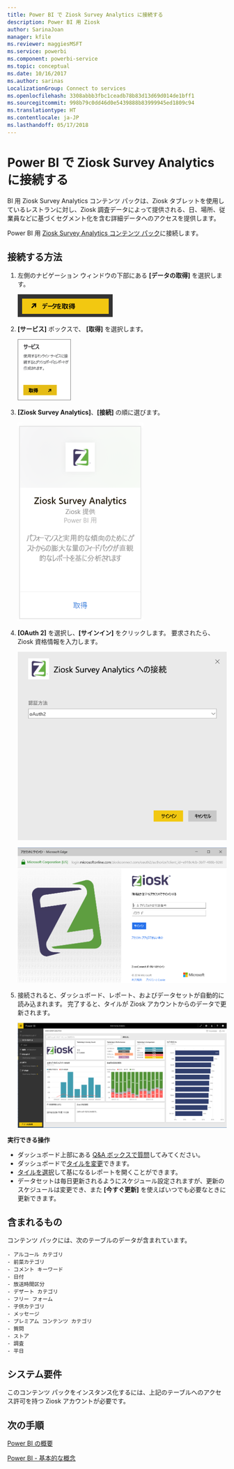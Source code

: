 ```yaml
---
title: Power BI で Ziosk Survey Analytics に接続する
description: Power BI 用 Ziosk
author: SarinaJoan
manager: kfile
ms.reviewer: maggiesMSFT
ms.service: powerbi
ms.component: powerbi-service
ms.topic: conceptual
ms.date: 10/16/2017
ms.author: sarinas
LocalizationGroup: Connect to services
ms.openlocfilehash: 3308abbb3fbc1ceadb78b83d13d69d014de1bff1
ms.sourcegitcommit: 998b79c0dd46d0e5439888b83999945ed1809c94
ms.translationtype: HT
ms.contentlocale: ja-JP
ms.lasthandoff: 05/17/2018
---
```

# <a name="connect-to-ziosk-survey-analytics-with-power-bi"></a>Power BI で Ziosk Survey Analytics に接続する
BI 用 Ziosk Survey Analytics コンテンツ パックは、Ziosk タブレットを使用しているレストランに対し、Ziosk 調査データによって提供される、日、場所、従業員などに基づくセグメント化を含む詳細データへのアクセスを提供します。

Power BI 用 [Ziosk Survey Analytics コンテンツ パック](https://app.powerbi.com/getdata/services/ziosk-survey-analytics)に接続します。

## <a name="how-to-connect"></a>接続する方法
1. 左側のナビゲーション ウィンドウの下部にある **[データの取得]** を選択します。  
   
    ![](media/service-connect-to-ziosk/getdata.png)
2. **[サービス]** ボックスで、 **[取得]** を選択します。  
   
    ![](media/service-connect-to-ziosk/services.png)
3. **[Ziosk Survey Analytics]**、**[接続]** の順に選びます。  
   
    ![](media/service-connect-to-ziosk/ziosk.png)
4. **[OAuth 2]** を選択し、**[サインイン]** をクリックします。 要求されたら、Ziosk 資格情報を入力します。
   
    ![](media/service-connect-to-ziosk/creds.png)
   
    ![](media/service-connect-to-ziosk/creds2.png)
5. 接続されると、ダッシュボード、レポート、およびデータセットが自動的に読み込まれます。 完了すると、タイルが Ziosk アカウントからのデータで更新されます。
   
    ![](media/service-connect-to-ziosk/dashboard.png)

**実行できる操作**

* ダッシュボード上部にある [Q&A ボックスで質問](power-bi-q-and-a.md)してみてください。
* ダッシュボードで[タイルを変更](service-dashboard-edit-tile.md)できます。
* [タイルを選択](service-dashboard-tiles.md)して基になるレポートを開くことができます。
* データセットは毎日更新されるようにスケジュール設定されますが、更新のスケジュールは変更でき、また **[今すぐ更新]** を使えばいつでも必要なときに更新できます。

## <a name="whats-included"></a>含まれるもの
コンテンツ パックには、次のテーブルのデータが含まれています。  

    - アルコール カテゴリ  
    - 前菜カテゴリ  
    - コメント キーワード  
    - 日付  
    - 放送時間区分  
    - デザート カテゴリ  
    - フリー フォーム  
    - 子供カテゴリ  
    - メッセージ  
    - プレミアム コンテンツ カテゴリ  
    - 質問  
    - ストア  
    - 調査  
    - 平日  


## <a name="system-requirements"></a>システム要件
このコンテンツ パックをインスタンス化するには、上記のテーブルへのアクセス許可を持つ Ziosk アカウントが必要です。

## <a name="next-steps"></a>次の手順
[Power BI の概要](service-get-started.md)

[Power BI - 基本的な概念](service-basic-concepts.md)

